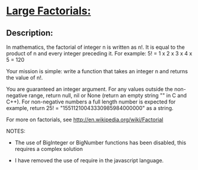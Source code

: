 # [Large Factorials:](https://www.codewars.com/kata/557f6437bf8dcdd135000010)

## Description:

In mathematics, the factorial of integer n is written as n!. It is equal to the product of n and every integer preceding it. For example: 5! = 1 x 2 x 3 x 4 x 5 = 120

Your mission is simple: write a function that takes an integer n and returns the value of n!.

You are guaranteed an integer argument. For any values outside the non-negative range, return null, nil or None (return an empty string "" in C and C++). For non-negative numbers a full length number is expected for example, return 25! = "15511210043330985984000000" as a string.

For more on factorials, see http://en.wikipedia.org/wiki/Factorial

NOTES:

- The use of BigInteger or BigNumber functions has been disabled, this requires a complex solution

- I have removed the use of require in the javascript language.
